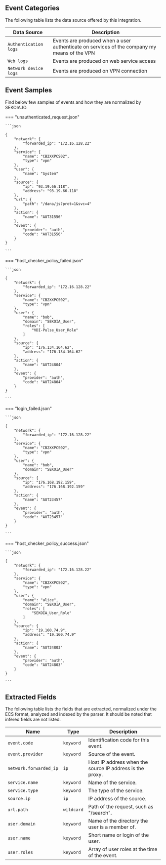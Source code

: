 
## Event Categories


The following table lists the data source offered by this integration.

| Data Source | Description                          |
| ----------- | ------------------------------------ |
| `Authentication logs` | Events are produced when a user authenticate on services of the company my means of the VPN |
| `Web logs` | Events are produced on web service access |
| `Network device logs` | Events are produced on VPN connection |








## Event Samples

Find below few samples of events and how they are normalized by SEKOIA.IO.


=== "unauthenticated_request.json"

    ```json
	
    {
        "network": {
            "forwarded_ip": "172.16.128.22"
        },
        "service": {
            "name": "CB2XXPCS02",
            "type": "vpn"
        },
        "user": {
            "name": "System"
        },
        "source": {
            "ip": "93.19.66.118",
            "address": "93.19.66.118"
        },
        "url": {
            "path": "/dana/js?prot=1&svc=4"
        },
        "action": {
            "name": "AUT31556"
        },
        "event": {
            "provider": "auth",
            "code": "AUT31556"
        }
    }
    	
	```


=== "host_checker_policy_failed.json"

    ```json
	
    {
        "network": {
            "forwarded_ip": "172.16.128.22"
        },
        "service": {
            "name": "CB2XXPCS02",
            "type": "vpn"
        },
        "user": {
            "name": "bob",
            "domain": "SEKOIA_User",
            "roles": [
                "VDI-Pulse_User_Role"
            ]
        },
        "source": {
            "ip": "176.134.164.62",
            "address": "176.134.164.62"
        },
        "action": {
            "name": "AUT24804"
        },
        "event": {
            "provider": "auth",
            "code": "AUT24804"
        }
    }
    	
	```


=== "login_failed.json"

    ```json
	
    {
        "network": {
            "forwarded_ip": "172.16.128.22"
        },
        "service": {
            "name": "CB2XXPCS02",
            "type": "vpn"
        },
        "user": {
            "name": "bob",
            "domain": "SEKOIA_User"
        },
        "source": {
            "ip": "176.168.192.159",
            "address": "176.168.192.159"
        },
        "action": {
            "name": "AUT23457"
        },
        "event": {
            "provider": "auth",
            "code": "AUT23457"
        }
    }
    	
	```


=== "host_checker_policy_success.json"

    ```json
	
    {
        "network": {
            "forwarded_ip": "172.16.128.22"
        },
        "service": {
            "name": "CB2XXPCS02",
            "type": "vpn"
        },
        "user": {
            "name": "alice",
            "domain": "SEKOIA_User",
            "roles": [
                "SEKOIA_User_Role"
            ]
        },
        "source": {
            "ip": "19.160.74.9",
            "address": "19.160.74.9"
        },
        "action": {
            "name": "AUT24803"
        },
        "event": {
            "provider": "auth",
            "code": "AUT24803"
        }
    }
    	
	```





## Extracted Fields

The following table lists the fields that are extracted, normalized under the ECS format, analyzed and indexed by the parser. It should be noted that infered fields are not listed.

| Name | Type | Description                |
| ---- | ---- | ---------------------------|
|`event.code` | `keyword` | Identification code for this event. |
|`event.provider` | `keyword` | Source of the event. |
|`network.forwarded_ip` | `ip` | Host IP address when the source IP address is the proxy. |
|`service.name` | `keyword` | Name of the service. |
|`service.type` | `keyword` | The type of the service. |
|`source.ip` | `ip` | IP address of the source. |
|`url.path` | `wildcard` | Path of the request, such as "/search". |
|`user.domain` | `keyword` | Name of the directory the user is a member of. |
|`user.name` | `keyword` | Short name or login of the user. |
|`user.roles` | `keyword` | Array of user roles at the time of the event. |

